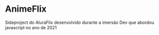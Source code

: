 # AnimeFlix
Sideproject do AluraFlix desenvolvido durante a imersão Dev que abordou javascript no ano de 2021
